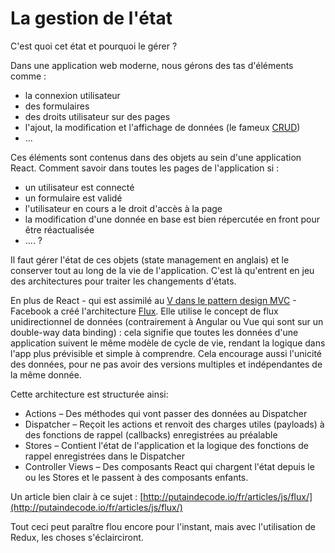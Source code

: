 # La gestion de l'état

C'est quoi cet état et pourquoi le gérer ?

Dans une application web moderne, nous gérons des tas d'éléments comme :

* la connexion utilisateur
* des formulaires
* des droits utilisateur sur des pages
* l'ajout, la modification et l'affichage de données \(le fameux [CRUD](https://fr.wikipedia.org/wiki/CRUD)\)
* ...

Ces éléments sont contenus dans des objets au sein d'une application React. Comment savoir dans toutes les pages de l'application si :

* un utilisateur est connecté
* un formulaire est validé
* l'utilisateur en cours a le droit d'accès à la page
* la modification d'une donnée en base est bien répercutée en front pour être réactualisée
* .... ?

Il faut gérer l'état de ces objets \(state management en anglais\) et le conserver tout au long de la vie de l'application. C'est là qu'entrent en jeu des architectures pour traiter les changements d'états.

En plus de React - qui est assimilé au [V dans le pattern design MVC](https://facebook.github.io/react/docs/why-react.html) - Facebook a créé l'architecture [Flux](https://facebook.github.io/flux/docs/overview.html). Elle utilise le concept de flux unidirectionnel de données \(contrairement à Angular ou Vue qui sont sur un double-way data binding\) : cela signifie que toutes les données d'une application suivent le même modèle de cycle de vie, rendant la logique dans l'app plus prévisible et simple à comprendre. Cela encourage aussi l'unicité des données, pour ne pas avoir des versions multiples et indépendantes de la même donnée.

Cette architecture est structurée ainsi:

* Actions – Des méthodes qui vont passer des données au Dispatcher
* Dispatcher – Reçoit les actions et renvoit des charges utiles \(payloads\) à des fonctions de rappel \(callbacks\) enregistrées au préalable
* Stores – Contient l'état de l'application et la logique des fonctions de rappel enregistrées dans le Dispatcher
* Controller Views – Des composants React qui chargent l'état depuis le ou les Stores et le passent à des composants enfants.

Un article bien clair à ce sujet : [http://putaindecode.io/fr/articles/js/flux/](http://putaindecode.io/fr/articles/js/flux/)

Tout ceci peut paraître flou encore pour l'instant, mais avec l'utilisation de Redux, les choses s'éclairciront.

